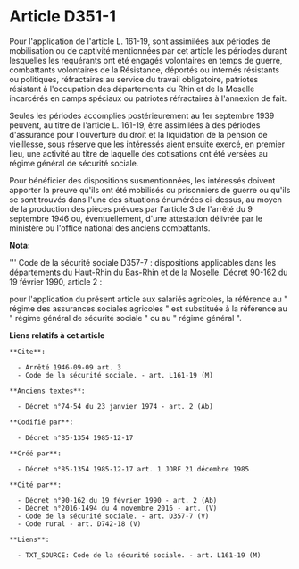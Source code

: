 # Article D351-1

Pour l'application de l'article L. 161-19, sont assimilées aux périodes de mobilisation ou de captivité mentionnées par cet
article les périodes durant lesquelles les requérants ont été engagés volontaires en temps de guerre, combattants volontaires
de la Résistance, déportés ou internés résistants ou politiques, réfractaires au service du travail obligatoire, patriotes
résistant à l'occupation des départements du Rhin et de la Moselle incarcérés en camps spéciaux ou patriotes réfractaires à
l'annexion de fait. 

Seules les périodes accomplies postérieurement au 1er septembre 1939 peuvent, au titre de l'article L. 161-19, être
assimilées à des périodes d'assurance pour l'ouverture du droit et la liquidation de la pension de vieillesse, sous réserve
que les intéressés aient ensuite exercé, en premier lieu, une activité au titre de laquelle des cotisations ont été versées
au régime général de sécurité sociale. 

Pour bénéficier des dispositions susmentionnées, les intéressés doivent apporter la preuve qu'ils ont été mobilisés ou
prisonniers de guerre ou qu'ils se sont trouvés dans l'une des situations énumérées ci-dessus, au moyen de la production des
pièces prévues par l'article 3 de l'arrêté du 9 septembre 1946 ou, éventuellement, d'une attestation délivrée par le
ministère ou l'office national des anciens combattants.

**Nota:**

'''   Code de la sécurité sociale D357-7 : dispositions applicables dans les départements du Haut-Rhin du Bas-Rhin et de la
Moselle.   Décret 90-162 du 19 février 1990, article 2 : 

pour l'application du présent article aux salariés agricoles, la référence au " régime des assurances sociales agricoles "
est substituée à la référence au " régime général de sécurité sociale " ou au " régime général ".

**Liens relatifs à cet article**

	**Cite**:

	  - Arrêté 1946-09-09 art. 3
	  - Code de la sécurité sociale. - art. L161-19 (M)

	**Anciens textes**:

	  - Décret n°74-54 du 23 janvier 1974 - art. 2 (Ab)

	**Codifié par**:

	  - Décret n°85-1354 1985-12-17

	**Créé par**:

	  - Décret n°85-1354 1985-12-17 art. 1 JORF 21 décembre 1985

	**Cité par**:

	  - Décret n°90-162 du 19 février 1990 - art. 2 (Ab)
	  - Décret n°2016-1494 du 4 novembre 2016 - art. (V)
	  - Code de la sécurité sociale. - art. D357-7 (V)
	  - Code rural - art. D742-18 (V)

	**Liens**:

	  - TXT_SOURCE: Code de la sécurité sociale. - art. L161-19 (M)
